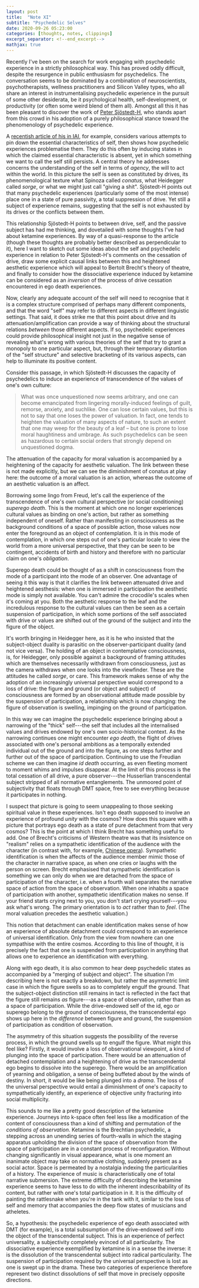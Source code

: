 ```yaml
---
layout: post
title:  "Note XI"
subtitle: "Psychedelic Selves"
date: 2020-09-26 05:23:00
categories: [thoughts, notes, clippings]
excerpt_separator: <!--end_excerpt-->
mathjax: true
---
```


Recently I've been on the search for work engaging with psychedelic experience in a strictly philosophical way. This has proved oddly difficult, despite the resurgence in public enthusiasm for psychedelics. The conversation seems to be dominated by a combination of neuroscientists, psychotherapists, wellness practitioners and Silicon Valley types, who all share an interest in instrumentalising psychedelic experience in the pursuit of some other desiderata, be it psychological health, self-development, or productivity (or often some weird blend of them all). Amongst all this it has been pleasant to discover the work of [Peter Sjöstedt-H](http://www.philosopher.eu/), who stands apart from this crowd in his adoption of a purely philosophical stance toward the phenomenology of psychedelic experience.

A [recentish article of his in IAI](https://iai.tv/articles/the-self-unlocked-auid-1497), for example, considers various attempts to pin down the essential characteristics of self, then shows how psychedelic experiences problematise them. They do this often by inducing states in which the claimed essential characteristic is absent, yet in which something we want to call the self still persists. A central theory he addresses concerns the understanding of the self in terms of _agency_, the will to act within the world. In this picture the self is seen as constituted by drives, its phenomenological texture what Spinoza called _conatus_, what Heidegger called _sorge_, or what we might just call "giving a shit". Sjöstedt-H points out that many psychedelic experiences (particularly some of the most intense) place one in a state of pure passivity, a total suppression of drive. Yet still a subject of experience remains, suggesting that the self is not exhausted by its drives or the conflicts between them.

This relationship Sjöstedt-H points to between drive, self, and the passive subject has had me thinking, and dovetailed with some thoughts I've had about ketamine experiences. By way of a quasi-response to the article (though these thoughts are probably better described as perpendicular to it), here I want to sketch out some ideas about the self and psychedelic experience in relation to Peter Sjöstedt-H's comments on the cessation of drive, draw some explicit causal links between this and heightened aesthetic experience which will appeal to Bertolt Brecht's theory of theatre, and finally to consider how the dissociative experience induced by ketamine can be considered as an _inversion_ of the process of drive cessation encountered in ego death experiences.

<!--end_excerpt-->

Now, clearly any adequate account of the self will need to recognise that it is a complex structure comprised of perhaps many different components, and that the word "self" may refer to different aspects in different linguistic settings. That said, it does strike me that this point about drive and its attenuation/amplification can provide a way of thinking about the structural relations _between_ those different aspects. If so, psychedelic experiences could provide philosophical insight not just in the negative sense of revealing what's wrong with various theories of the self that try to grant a monopoly to one particular aspect, but, through their temporary distortion of the "self structure" and selective bracketing of its various aspects, can help to illuminate its positive content.

Consider this passage, in which Sjöstedt-H discusses the capacity of psychedelics to induce an experience of transcendence of the values of one's own culture:

> What was once unquestioned now seems arbitrary, and one can become emancipated from lingering morally-induced feelings of guilt, remorse, anxiety, and suchlike. One can lose certain values, but this is not to say that one loses the power of valuation. In fact, one tends to heighten the valuation of many aspects of nature, to such an extent that one may weep for the beauty of a leaf – but one is prone to lose moral haughtiness and umbrage. As such psychedelics can be seen as hazardous to certain social orders that strongly depend on unquestioned dogma.

The attenuation of the capacity for moral valuation is accompanied by a heightening of the capacity for aesthetic valuation. The link between these is not made explicitly, but we can see the diminishment of conatus at play here: the outcome of a moral valuation is an action, whereas the outcome of an aesthetic valuation is an affect.

Borrowing some lingo from Freud, let's call the experience of the transcendence of one's own cultural perspective (or social conditioning) _superego death_. This is the moment at which one no longer experiences cultural values as binding on one's action, but rather as something independent of oneself. Rather than manifesting in consciousness as the background conditions of a space of possible action, those values now enter the foreground as an object of contemplation. It is in this mode of contemplation, in which one steps out of one's particular locale to view the world from a more universal perspective, that they can be seen to be contingent, accidents of birth and history and therefore with no particular claim on one's _obligation_.

Superego death could be thought of as a shift in consciousness from the mode of a participant into the mode of an observer. One advantage of seeing it this way is that it clarifies the link between attenuated drive and heightened aesthesis: when one is immersed in participation the aesthetic mode is simply not available. You can't admire the crocodile's scales when it's coming at you. Both the aesthetic response to the leaf and the incredulous response to the cultural values can then be seen as a certain suspension of participation, in which some portions of the self associated with drive or values are shifted out of the ground of the subject and into the figure of the object.

It's worth bringing in Heidegger here, as it is he who insisted that the subject-object duality is parasitic on the observer-participant duality (and not vice versa). The holding of an object in contemplative consciousness, is, for Heidegger, only possible against a background of framing attitudes which are themselves necessarily withdrawn from consciousness, just as the camera withdraws when one looks into the viewfinder. These are the attitudes he called _sorge_, or care. This framework makes sense of why the adoption of an increasingly universal perspective would correspond to a loss of drive: the figure and ground (or object and subject) of consciousness are formed by an observational attitude made possible by the suspension of participation, a relationship which is now changing: the figure of observation is swelling, impinging on the ground of participation.

In this way we can imagine the psychedelic experience bringing about a narrowing of the "thick" self---the self that includes all the internalised values and drives endowed by one's own socio-historical context. As the narrowing continues one might encounter _ego death_, the flight of drives associated with one's personal ambitions as a temporally extended individual out of the ground and into the figure, as one steps further and further out of the space of participation. Continuing to use the Freudian scheme we can then imagine _id death_ occurring, as even fleeting moment to moment whims and impulses disappear. At the limit of this process is the total cessation of all drive, a pure observer---the Husserlian transcendental subject stripped of all normative entanglements. The unmoored point of subjectivity that floats through DMT space, free to see everything because it participates in nothing.

I suspect that picture is going to seem unappealing to those seeking spiritual value in these experiences. Isn't ego death supposed to involve an experience of profound _unity_ with the cosmos? How does this square with a picture that portrays ego death as a state of pure detachment from that very cosmos? This is the point at which I think Brecht has something useful to add. One of Brecht's criticisms of Western theatre was that its insistence on "realism" relies on a sympathetic identification of the audience with the character (in contrast with, for example, [Chinese opera]({{site.baseurl}}/2020/07/07/brecht.html)). Sympathetic identification is when the affects of the audience member mimic those of the character in narrative space, as when one cries or laughs with the person on screen. Brecht emphasised that sympathetic identification is something we can only do when we are detached from the space of participation of the character, i.e. when a fourth wall separates the narrative space of action from the space of observation. When one inhabits a space of participation with another, sympathetic identification makes no sense. If your friend starts crying next to you, you don't start crying yourself---you ask what's wrong. The primary orientation is to _act_ rather than to _feel_. (The moral valuation precedes the aesthetic valuation.)

This notion that detachment can enable identification makes sense of how an experience of absolute detachment could correspond to an experience of universal identification. Only from the view from nowhere can one sympathise with the entire cosmos. According to this line of thought, it is precisely the fact that one is suspended from participation in anything that allows one to experience an identification with everything.

Along with ego death, it is also common to hear deep psychedelic states as accompanied by a "merging of subject and object". The situation I'm describing here is not exactly a breakdown, but rather the asymmetric limit case in which the figure swells so as to completely engulf the ground. That the subject-object distinction still remains in tact is reflected in the fact that the figure still remains _as_ figure---as a space of observation, rather than as a space of participation. While the drive-endowed self of the id, ego or superego belong to the ground of consciousness, the transcendental ego shows up here in the _difference_ between figure and ground, the suspension of participation as condition of observation.

The asymmetry of this situation suggests the possibility of the reverse process, in which the ground swells up to engulf the figure. What might this feel like? Firstly, it would involve a loss of observational viewpoint, a kind of plunging into the space of participation. There would be an attenuation of detached contemplation and a heightening of drive as the transcendental ego begins to dissolve into the superego. There would be an amplification of yearning and obligation, a sense of being buffeted about by the winds of destiny. In short, it would be like being plunged into a _drama_. The loss of the universal perspective would entail a diminishment of one's capacity to sympathetically identify, an experience of objective unity fracturing into social multiplicity.

This sounds to me like a pretty good description of the ketamine experience. Journeys into k-space often feel less like a modification of the content of consciousness than a kind of shifting and permutation of the _conditions of observation_. Ketamine is the Brechtian psychedelic, a stepping across an unending series of fourth-walls in which the staging apparatus upholding the division of the space of observation from the space of participation are in a constant process of reconfiguration. Without changing significantly in visual appearance, what is one moment an inanimate object may take on normative clothing, suddenly present as a social actor. Space is permeated by a nostalgia indexing the particularities of a history. The experience of music is characteristically one of total narrative submersion. The extreme difficulty of describing the ketamine experience seems to have less to do with the inherent indescribability of its content, but rather with one's total participation in it. It is the difficulty of painting the rattlesnake when you're in the tank with it, similar to the loss of self and memory that accompanies the deep flow states of musicians and atheletes.

So, a hypothesis: the psychedelic experience of ego death associated with DMT (for example), is a total subsumption of the drive-endowed self into the object of the transcendental subject. This is an experience of perfect universality, a subjectivity completely evinced of all particularity. The dissociative experience exemplified by ketamine is in a sense the inverse: it is the dissolution of the transcendental subject into radical particularity. The suspension of participation required by the universal perspective is lost as one is swept up in the drama. These two categories of experience therefore represent two distinct dissolutions of self that move in precisely opposite directions.
